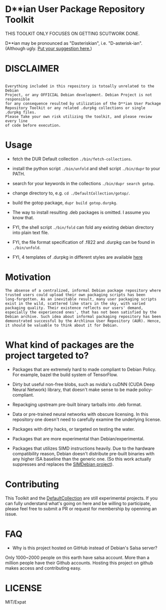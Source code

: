 D**ian User Package Repository Toolkit
===

THIS TOOLKIT ONLY FOCUSES ON GETTING SCUTWORK DONE.

D**ian may be pronounced as "Dasteriskian", i.e. "D-asterisk-ian". (Although ugly. [Put your suggestion here.](https://github.com/dupr/duprkit/issues/2))

# DISCLAIMER

```

Everything included in this repository is totoally unrelated to the Debian
Project, or any OFFICIAL Debian development. Debian Project is not responsible
for any consequence resulted by utilization of the D**ian User Package
Repository Toolkit or any related .durpkg collections or single .durpkg files.
Please Take your own risk utilizing the toolkit, and please review every line
of code before execution.

```

# Usage

* fetch the DUR Default collection `./bin/fetch-collections`.

* install the python script `./bin/unfold` and shell script `./bin/dupr` to your PATH.

* search for your keywords in the collections `./bin/dupr search gotop`.

* change directory to, e.g. `cd ./DefaultCollection/gotop/`.

* build the gotop package, `dupr build gotop.durpkg`.

* The way to install resulting .deb packages is omitted. I assume you know that.

* FYI, the shell script `./bin/fold` can fold any existing debian directory into plain text file.

* FYI, the file format specification of .f822 and .durpkg can be found in `./bin/unfold`.

* FYI, 4 templates of .durpkg in different styles are available [here](./templates/)

# Motivation

```
The absense of a centralized, informal Debian package repository where
trusted users could upload their own packaging scripts has been
long-forgotten. As an inevitable result, many user packaging scripts
exist in the wild, scattered like stars in the sky, with varied
packaging quality. Their existence reflects our users' demand,
especially the experienced ones', that has not been satisfied by the
Debian archive. Such idea about informal packaging repository has been
demonstrated successful by the Archlinux User Repository (AUR). Hence,
it should be valuable to think about it for Debian.
```

# What kind of packages are the project targeted to?

* Packages that are extremely hard to made compliant to Debian Policy. For
example, bazel the build system of TensorFlow.

* Dirty but useful non-free blobs, such as nvidia's cuDNN (CUDA Deep
Neural Network) library, that doesn't make sense to be made policy-compliant.

* Repackging upstream pre-built binary tarballs into .deb format.

* Data or pre-trained neural networks with obscure licensing. In this
repository one doesn't need to carefully examine the underlying license.

* Packages with dirty hacks, or targeted on testing the water.

* Packages that are more experimental than Debian/experimental.

* Packages that utilizes SIMD instructions heavily. Due to the hardware
compatibility reason, Debian doesn't distribute pre-built binaries with any
higher ISA baseline than the generic one.  (So this work actually
suppresses and replaces the [SIMDebian project](https://github.com/SIMDebian/SIMDebian)).

# Contributing

This Toolkit and the [DefaultCollection](https://github.com/dupr/DefaultCollection)
are still experimental projects. If you can fully understand what's going on
here and be willing to participate, please feel free to submit a PR or
request for membership by openning an issue.

# FAQ

* Why is this project hosted on GitHub instead of Debian's Salsa server?

Only 1000~2000 people on this earth have salsa account. More than a million
people have their Github accounts. Hosting this project on github makes access
and contributing easy.

# LICENSE

MIT/Expat
